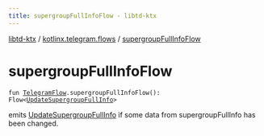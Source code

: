 ```yaml
---
title: supergroupFullInfoFlow - libtd-ktx
---
```


[libtd-ktx](../index.html) / [kotlinx.telegram.flows](index.html) / [supergroupFullInfoFlow](./supergroup-full-info-flow.html)

# supergroupFullInfoFlow

`fun `[`TelegramFlow`](../kotlinx.telegram.core/-telegram-flow/index.html)`.supergroupFullInfoFlow(): Flow<`[`UpdateSupergroupFullInfo`](https://tdlibx.github.io/td/docs/org/drinkless/td/libcore/telegram/TdApi.UpdateSupergroupFullInfo.html)`>`

emits [UpdateSupergroupFullInfo](https://tdlibx.github.io/td/docs/org/drinkless/td/libcore/telegram/TdApi.UpdateSupergroupFullInfo.html) if some data from supergroupFullInfo has been changed.

